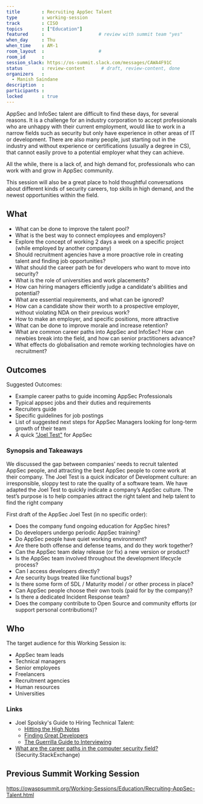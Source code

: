 ```yaml
---
title        : Recruiting AppSec Talent
type         : working-session
track        : CISO
topics       : ["Education"]
featured     :                    # review with summit team "yes"
when_day     : Thu
when_time    : AM-1
room_layout  :                    #
room_id      :
session_slack: https://os-summit.slack.com/messages/CAWA4F91C
status       : review-content      # draft, review-content, done
organizers   :
  - Manish Saindane
description  :
participants :
locked       : true
---
```


AppSec and InfoSec talent are difficult to find these days,
for several reasons. It is a challenge for an industry corporation to accept
professionals who are unhappy with their current employment, would like to work
in a narrow fields such as security but only have experience in
other areas of IT or development. There are also many people, just starting out in the
industry and without experience or certifications (usually a degree in CS),
that cannot easily prove to a potential employer what they can achieve.

All the while, there is a lack of, and high demand for,
professionals who can work with and grow in AppSec community.

This session will also be a great place to hold thoughtful
conversations about different kinds of security careers, top skills in high
demand, and the newest opportunities within the field.

## What

 - What can be done to improve the talent pool?
 - What is the best way to connect employees and employers?
 - Explore the concept of working 2 days a week on a specific project (while employed by another company)
 - Should recruitment agencies have a more proactive role in creating talent and finding job opportunities?
 - What should the career path be for developers who want to move into security?
 - What is the role of universities and work placements?
 - How can hiring managers efficiently judge a candidate's abilities and potential?
 - What are essential requirements, and what can be ignored?
 - How can a candidate show their worth to a prospective employer, without violating NDA on their previous work?
 - How to make an employer, and specific positions, more attractive
 - What can be done to improve morale and increase retention?
 - What are common career paths into AppSec and InfoSec? How can newbies break into the field, and how can senior practitioners advance?
 - What effects do globalisation and remote working technologies have on recruitment?


## Outcomes

Suggested Outcomes:

- Example career paths to guide incoming AppSec Professionals
- Typical appsec jobs and their duties and requirements
- Recruiters guide
- Specific guidelines for job postings
- List of suggested next steps for AppSec Managers looking for long-term growth of their team
- A quick ["Joel Test"](https://www.joelonsoftware.com/2000/08/09/the-joel-test-12-steps-to-better-code/) for AppSec

### Synopsis and Takeaways

We discussed the gap between companies’ needs to recruit talented AppSec people, and attracting the best AppSec people to come work at their company.
The Joel Test is a quick indicator of Development culture: an irresponsible, sloppy test to rate the quality of a software team.
We have adapted the Joel Test to quickly indicate a company’s AppSec culture.
The test’s purpose is to help companies attract  the right talent and help talent to find the right company

First draft of the AppSec Joel Test (in no specific order):
- Does the company fund ongoing education for AppSec hires?
- Do developers undergo periodic AppSec training?
- Do AppSec people have quiet working environment?
- Are there both offense and defense teams, and do they work together?
- Can the AppSec team delay release (or fix) a new version or product?
- Is the AppSec team involved throughout the development lifecycle process?
- Can I access developers directly?
- Are security bugs treated like functional bugs?
- Is there some form of SDL / Maturity model / or other process in place?
- Can AppSec people choose their own tools (paid for by the company)?
- Is there a dedicated Incident Response team?
- Does the company contribute to Open Source and community efforts (or support personal contributions)?

## Who

The target audience for this Working Session is:

 - AppSec team leads
 - Technical managers
 - Senior employees
 - Freelancers
 - Recruitment agencies
 - Human resources
 - Universities

### Links

- Joel Spolsky's Guide to Hiring Technical Talent:
  - [Hitting the High Notes](https://www.joelonsoftware.com/2005/07/25/hitting-the-high-notes/)
  - [Finding Great Developers](https://www.joelonsoftware.com/2006/09/06/finding-great-developers-2/)
  - [The Guerrilla Guide to Interviewing](https://www.joelonsoftware.com/2006/10/25/the-guerrilla-guide-to-interviewing-version-30/)
- [What are the career paths in the computer security field?](https://security.stackexchange.com/q/3772/33) (Security.StackExchange)

## Previous Summit Working Session

https://owaspsummit.org/Working-Sessions/Education/Recruiting-AppSec-Talent.html
